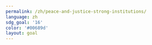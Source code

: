 ```yaml
---
permalink: /zh/peace-and-justice-strong-institutions/
language: zh
sdg_goal: '16'
color: '#00689d'
layout: goal
---
```



